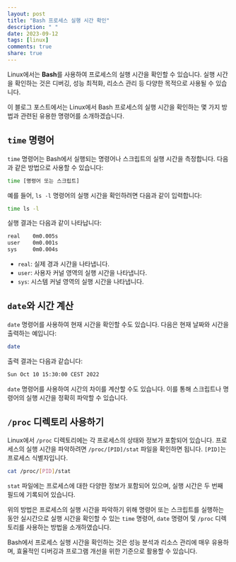 ```yaml
---
layout: post
title: "Bash 프로세스 실행 시간 확인"
description: " "
date: 2023-09-12
tags: [linux]
comments: true
share: true
---
```


Linux에서는 **Bash**를 사용하여 프로세스의 실행 시간을 확인할 수 있습니다. 실행 시간을 확인하는 것은 디버깅, 성능 최적화, 리소스 관리 등 다양한 목적으로 사용될 수 있습니다.

이 블로그 포스트에서는 Linux에서 Bash 프로세스의 실행 시간을 확인하는 몇 가지 방법과 관련된 유용한 명령어를 소개하겠습니다.

## `time` 명령어

`time` 명령어는 Bash에서 실행되는 명령어나 스크립트의 실행 시간을 측정합니다. 다음과 같은 방법으로 사용할 수 있습니다:

```bash
time [명령어 또는 스크립트]
```

예를 들어, `ls -l` 명령어의 실행 시간을 확인하려면 다음과 같이 입력합니다:

```bash
time ls -l
```

실행 결과는 다음과 같이 나타납니다:

```bash
real    0m0.005s
user    0m0.001s
sys     0m0.004s
```

- `real`: 실제 경과 시간을 나타냅니다.
- `user`: 사용자 커널 영역의 실행 시간을 나타냅니다.
- `sys`: 시스템 커널 영역의 실행 시간을 나타냅니다.

## `date`와 시간 계산

`date` 명령어를 사용하여 현재 시간을 확인할 수도 있습니다. 다음은 현재 날짜와 시간을 출력하는 예입니다:

```bash
date
```

출력 결과는 다음과 같습니다:

```bash
Sun Oct 10 15:30:00 CEST 2022
```

`date` 명령어를 사용하여 시간의 차이를 계산할 수도 있습니다. 이를 통해 스크립트나 명령어의 실행 시간을 정확히 파악할 수 있습니다.

## `/proc` 디렉토리 사용하기

Linux에서 `/proc` 디렉토리에는 각 프로세스의 상태와 정보가 포함되어 있습니다. 프로세스의 실행 시간을 파악하려면 `/proc/[PID]/stat` 파일을 확인하면 됩니다. `[PID]`는 프로세스 식별자입니다.

```bash
cat /proc/[PID]/stat
```

`stat` 파일에는 프로세스에 대한 다양한 정보가 포함되어 있으며, 실행 시간은 두 번째 필드에 기록되어 있습니다.

위의 방법은 프로세스의 실행 시간을 파악하기 위해 명령어 또는 스크립트를 실행하는 동안 실시간으로 실행 시간을 확인할 수 있는 `time` 명령어, `date` 명령어 및 `/proc` 디렉토리를 사용하는 방법을 소개하였습니다.

Bash에서 프로세스 실행 시간을 확인하는 것은 성능 분석과 리소스 관리에 매우 유용하며, 효율적인 디버깅과 프로그램 개선을 위한 기준으로 활용할 수 있습니다.